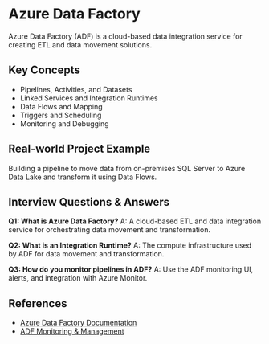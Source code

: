 # Azure Data Factory

Azure Data Factory (ADF) is a cloud-based data integration service for creating ETL and data movement solutions.

## Key Concepts
- Pipelines, Activities, and Datasets
- Linked Services and Integration Runtimes
- Data Flows and Mapping
- Triggers and Scheduling
- Monitoring and Debugging

## Real-world Project Example
Building a pipeline to move data from on-premises SQL Server to Azure Data Lake and transform it using Data Flows.

## Interview Questions & Answers
**Q1: What is Azure Data Factory?**
A: A cloud-based ETL and data integration service for orchestrating data movement and transformation.

**Q2: What is an Integration Runtime?**
A: The compute infrastructure used by ADF for data movement and transformation.

**Q3: How do you monitor pipelines in ADF?**
A: Use the ADF monitoring UI, alerts, and integration with Azure Monitor.

## References
- [Azure Data Factory Documentation](https://learn.microsoft.com/en-us/azure/data-factory/)
- [ADF Monitoring & Management](https://learn.microsoft.com/en-us/azure/data-factory/monitor-manage-pipelines)
